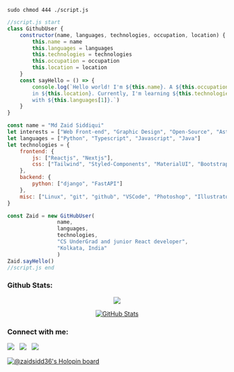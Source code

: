 ```sudo chmod 444 ./script.js```
```javascript
//script.js start
class GithubUser {
    constructor(name, languages, technologies, occupation, location) {
        this.name = name
        this.languages = languages
        this.technologies = technologies
        this.occupation = occupation
        this.location = location
    }
    const sayHello = () => {
        console.log(`Hello world! I'm ${this.name}. A ${this.occupation} based 
        in ${this.location}. Currently, I'm learning ${this.technologies.frontend.js[0]} 
        with ${this.languages[1]}.`)
    }
}

const name = "Md Zaid Siddiqui"
let interests = ["Web Front-end", "Graphic Design", "Open-Source", "Astronomy"]
let languages = ["Python", "Typescript", "Javascript", "Java"]
let technologies = {
    frontend: {
        js: ["Reactjs", "Nextjs"],
        css: ["Tailwind", "Styled-Components", "MaterialUI", "Bootstrap"]
    },
    backend: {
        python: ["django", "FastAPI"]
    },
    misc: ["Linux", "git", "github", "VSCode", "Photoshop", "Illustrator"]
}

const Zaid = new GitHubUser(
                name, 
                languages,
                technologies, 
                "CS UnderGrad and junior React developer", 
                "Kolkata, India"
                )
Zaid.sayHello()
//script.js end
```
<!-- <div align=center width=100%>
  <img src="https://c.tenor.com/g6HaWJWdyTAAAAAC/cai-anime-typing.gif">
</div> -->

### Github Stats:
<div align=center>
  

[![](https://visitcount.itsvg.in/api?id=zaidsidd360&label=Profile%20Visits&icon=2&pretty=false)](https://visitcount.itsvg.in)
  
<!-- <img src="https://github-readme-stats.vercel.app/api/top-langs/?username=zaidsidd360&langs_count=10&theme=tokyonight&layout=compact" alt="zaidsidd360 :: Top Langs" /> -->

<!-- [![GitHub Streak](http://github-readme-streak-stats.herokuapp.com?user=zaidsidd360&theme=gruvbox&hide_border=true&fire=fcce00&ring=fcce00)](https://github.com/zaidsidd360) -->
  
[![GitHub Stats](https://github-readme-stats.vercel.app/api?username=zaidsidd360&show_icons=true&count_private=true)](https://github.com/zaidsidd360)
</div>

### Connect with me:
<div align=left>
<a href="https://twitter.com/zaidsidd360/" alt="@zaidsidd360 twitter"><img src="https://img.icons8.com/color/48/000000/twitter--v1.png" ></a> &nbsp;
<a href="https://www.linkedin.com/in/zaidsidd69420/" alt="Md Zaid Siddiqui | LinkedIn"><img src="https://img.icons8.com/fluent/48/000000/linkedin.png" ></a> &nbsp;
<a href="https://www.instagram.com/zaidsiddiqui__/" alt="zaidsiddiqui__ | Instagram"><img src="https://img.icons8.com/fluent/48/000000/instagram-new.png" ></a> &nbsp;
</div>

[![@zaidsidd36's Holopin board](https://holopin.me/zaidsidd36)](https://holopin.io/@zaidsidd36)

<!-- ### Tech Stack:
<div align=center>  
<img src="https://img.icons8.com/plasticine/344/react.png" title="React" height=50 width=50>
<img src="https://img.icons8.com/fluency/344/tailwind_css.png" title="Tailwind CSS" height=50 width=50>
<img src="https://cdn.worldvectorlogo.com/logos/styled-components-1.svg" title="Styled Components" height=50 width=50>
<img src="https://spline.design/_next/static/chunks/images/spline_logo-c068feca0f6ae756affe68498147df78.png" title="Spline Tool" height=40 width=40>
<img src="https://img.icons8.com/color/48/000000/django.png" title="Django" >
<img src="https://raw.githubusercontent.com/github/explore/80688e429a7d4ef2fca1e82350fe8e3517d3494d/topics/html/html.png" title="HTML" height=45 width=45>
<img src="https://raw.githubusercontent.com/github/explore/80688e429a7d4ef2fca1e82350fe8e3517d3494d/topics/css/css.png" title="CSS" height=45 width=45>
<img src="https://user-images.githubusercontent.com/87397035/192891934-106e3e8c-5aae-47ef-bbcd-213a7b4847a3.png" title="JavaScript" height=40 width=40>
<img src="https://img.icons8.com/color/344/java-coffee-cup-logo--v1.png" title="Java" height=50 width=50>
<img src="https://user-images.githubusercontent.com/87397035/192892467-a0484f3b-f670-4bc7-a6e7-92e61cc267b3.png" title="Adobe Photoshop" height=50 width=50>
<img src="https://user-images.githubusercontent.com/87397035/192892842-e43031c5-926d-4e4b-b291-86a1ff8fb14e.png" title="Adobe Illustrator" height=50 width=50>
<img src="https://img.icons8.com/fluency/344/gimp.png" title="GIMP" height=50 width=50>
<img src="https://img.icons8.com/color/48/000000/python.png" title="Python" >
<img src="https://img.icons8.com/color/48/000000/linux.png" title="Linux" >
<img src="https://user-images.githubusercontent.com/87397035/192893606-33ed21bf-4999-4f3e-a771-052ea33f8daa.png" title="git" height=50 width=50>
<img src="https://img.icons8.com/color/48/000000/github--v1.png" title="Github" >
<img src="https://img.icons8.com/color/48/000000/visual-studio-code-2019.png" title="Visual Studio Code" >
</div> -->
                    
<!---
zaidsidd360/zaidsidd360 is a ✨ special ✨ repository because its `README.md` (this file) appears on your GitHub profile.
You can click the Preview link to take a look at your changes.
--->
